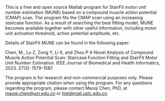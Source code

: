 This is a free and open source Matlab program for StairFit motor unit number estimation (MUNE) based on a compound muscle action potential (CMAP) scan. The program fits the CMAP scan using an increasing staircase function. As a result of searching the best fitting model, MUNE becomes available together with other useful information, including motor unit activation threshold, action potential amplitude, etc. 

Details of StairFit MUNE can be found in the following paper:

Chen, M., Lu Z, Zong Y, Li X, and Zhou P A Novel Analysis of Compound Muscle Action Potential Scan: Staircase Function Fitting and StairFit Motor Unit Number Estimation. IEEE Journal of Biomedical and Health Informatics, 2023. 27(3): 1579-1587.

The program is for research and non-commercial purposes only. Please provide appropriate citation when using the program. For any questions regarding the program, please contact Maoqi Chen, PhD, at maoqi.chen@uor.edu.cn or  hiei@mail.ustc.edu.cn.
